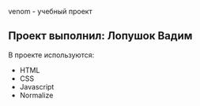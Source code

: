 venom - учебный проект 
## Проект выполнил: Лопушок Вадим

В проекте используются: 
- HTML
- CSS
- Javascript
- Normalize
